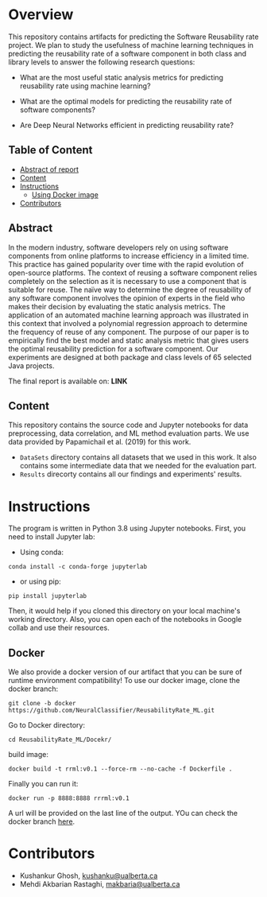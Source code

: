# Overview
This repository contains artifacts for predicting the Software Reusability rate project. We plan to study the usefulness of machine learning techniques in predicting the reusability rate of a software component in both class and library levels to answer the following research questions:

* What are the most useful static analysis metrics for predicting reusability rate using machine learning?

* What are the optimal models for predicting the reusability rate of software components?

* Are Deep Neural Networks efficient in predicting reusability rate?

## Table of Content
* [Abstract of report](#abstract)
* [Content](#content)
* [Instructions](#instructions)
  * [Using Docker image](#docker)
* [Contributors](#contributors)

## Abstract
In the modern industry, software developers rely on using software components from online platforms to increase efficiency in a limited time. This practice has gained popularity over time with the rapid evolution of open-source platforms. The context of reusing a software component relies completely on the selection as it is necessary to use a component that is suitable for reuse. The naïve way to determine the degree of reusability of any software component involves the opinion of experts in the field who makes their decision by evaluating the static analysis metrics. The application of an automated machine learning approach was illustrated in this context that involved a polynomial regression approach to determine the frequency of reuse of any component. The purpose of our paper is to empirically find the best model and static analysis metric that gives users the optimal reusability prediction for a software component. Our experiments are designed at both package and class levels of 65 selected Java projects.

The final report is available on: **LINK** 

## Content

This repository contains the source code and Jupyter notebooks for data preprocessing, data correlation, and ML method evaluation parts. We use data provided by  Papamichail et al. (2019) for this work.

* `DataSets` directory contains all datasets that we used in this work. It also contains some intermediate data that we needed for the evaluation part.
* `Results` direcorty contains all our findings and experiments' results.

# Instructions
The program is written in Python 3.8 using Jupyter notebooks. First, you need to install Jupyter lab:
* Using conda:
```
conda install -c conda-forge jupyterlab
```
* or using pip:
```
pip install jupyterlab
```

Then, it would help if you cloned this directory on your local machine's working directory. Also, you can open each of the notebooks in Google collab and use their resources.
## Docker
We also provide a docker version of our artifact that you can be sure of runtime environment compatibility!
To use our docker image, clone the docker branch:
```
git clone -b docker https://github.com/NeuralClassifier/ReusabilityRate_ML.git
```
Go to Docker directory:
```
cd ReusabilityRate_ML/Docekr/
```
build image:
```
docker build -t rrml:v0.1 --force-rm --no-cache -f Dockerfile .
```
Finally you can run it:
```
docker run -p 8888:8888 rrrml:v0.1
```
A url will be provided on the last line of the output. YOu can check the docker branch [here](https://github.com/NeuralClassifier/ReusabilityRate_ML/tree/docker).


# Contributors

* Kushankur Ghosh, [kushanku@ualberta.ca](mailto:kushanku@ualberta.ca)
* Mehdi Akbarian Rastaghi, [makbaria@ualberta.ca](mailto:makbaria@ualberta.ca)
